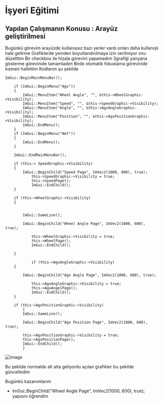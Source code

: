 # İşyeri Eğitimi


## Yapılan Çalışmanın Konusu : Arayüz geliştirilmesi

Bugünkü görevim arayüzde kullanışsız bazı yerler vardı onları daha kullanışlı hale getirme
Grafiklerde yeniden boyutlandırılmaya izin verilmiyor onu düzelttim
Bir checkbox ile hizala görevini yapamadım
3grafiği yanyana gösterme görevinide tamamladım
Birde otomatik fokuslama görevinide kısmen hallettim
Kodlarım şu şekilde

	ImGui::BeginMainMenuBar();

		if (ImGui::BeginMenu("Agv"))
		{
			ImGui::MenuItem("Wheel Angle", "", &this->WheelGraphic->Visibility);
			ImGui::MenuItem("Speed", "", &this->SpeedGraphic->Visibility);
			ImGui::MenuItem("Angle", "", &this->AgvAngleGraphic->Visibility);
			ImGui::MenuItem("Position", "", &this->AgvPositionGraphic->Visibility);
			ImGui::EndMenu();
		}	
		if (ImGui::BeginMenu("Net"))
		{
			ImGui::EndMenu();
		}

		ImGui::EndMainMenuBar();

		if (this-> SpeedGraphic->Visibility)
		{
			ImGui::BeginChild("Speed Page", ImVec2(1000, 600), true);
				this->SpeedGraphic->Visibility = true;
				this->SpeedPage();
				ImGui::EndChild();
		}
		
		if (this->WheelGraphic->Visibility)
		{

		
			ImGui::SameLine();

			ImGui::BeginChild("Wheel Angle Page", ImVec2(1000, 600), true);
			
				this->WheelGraphic->Visibility = true;
				this->WheelPage();
				ImGui::EndChild();
			
		}
		
                if (this->AgvAngleGraphic->Visibility)
		{

			ImGui::BeginChild("Agv Angle Page", ImVec2(1000, 600), true);
			
				this->AgvAngleGraphic->Visibility = true;
				this->AgvAngelPage();
				ImGui::EndChild();	
		}

		if (this->AgvPositionGraphic->Visibility)
			{
			ImGui::SameLine();

			ImGui::BeginChild("Agv Position Page", ImVec2(1000, 600), true);

			this->AgvPositionGraphic->Visibility = true;
			this->AgvPositionPage();
			ImGui::EndChild();
			}
![image](https://user-images.githubusercontent.com/65457096/227555571-b60b1d41-b0db-45ef-bfc5-cda28df9d6c4.png)

Bu şekilde normalde alt alta geliyordu açılan grafikler bu şekilde güncelledim

Bugünkü kazanımlarım
-  ImGui::BeginChild("Wheel Angle Page", ImVec2(1000, 600), true);   yapısını öğrendim














 














 	







 





